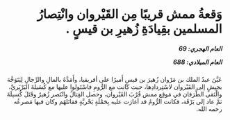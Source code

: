 <h1 dir="rtl">وَقعةُ ممش قريبًا مِن القَيْروان وانْتِصارُ المسلمين بقِيادَةِ زُهيرِ بن قيسٍ .</h1>

<h5 dir="rtl">العام الهجري:  69

العام الميلادي: 688

</h5>

<p dir="rtl">عَيَّنَ عبدُ الملك بن مَرْوان زُهيرَ بن قيسٍ أَميرًا على أفريقيا، وأَمَدَّهُ بالمالِ والرِّجالِ لِيَتَوَجَّهَ بجيشٍ إلى القَيْروان لاسْتِردادِها، حيث كانت مع الرُّومِ فاسْتَولوا عليها مع كُسَيلةَ البَرْبَريِّ، والْتَقى الطَّرَفان في مَوقِع ممش قُرْبَ القَيْروان، وحصل القِتالُ وانْتَصر زُهيرٌ وقَتَلَ كُسيلَةَ ثمَّ عاد إلى بَرْقَة، فكانت الرُّومُ قد أغارَت عليه بِحَمْلَةٍ بَحْريَّةٍ فقاتَلهُم وكان فيها مَصرعُه رحمه الله.</p></br>
